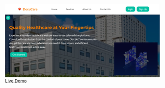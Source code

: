 ![desktop-preview](client/images/design.png)
<a href="https://docucare.vercel.app/" target="_blank">Live Demo</a>
